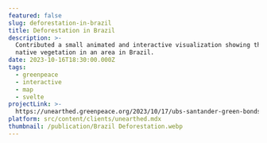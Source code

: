 ```yaml
---
featured: false
slug: deforestation-in-brazil
title: Deforestation in Brazil
description: >-
  Contributed a small animated and interactive visualization showing the loss of
  native vegetation in an area in Brazil.
date: 2023-10-16T18:30:00.000Z
tags:
  - greenpeace
  - interactive
  - map
  - svelte
projectLink: >-
  https://unearthed.greenpeace.org/2023/10/17/ubs-santander-green-bonds-deforesters-slave-labour-brazil/
platform: src/content/clients/unearthed.mdx
thumbnail: /publication/Brazil Deforestation.webp
---
```


